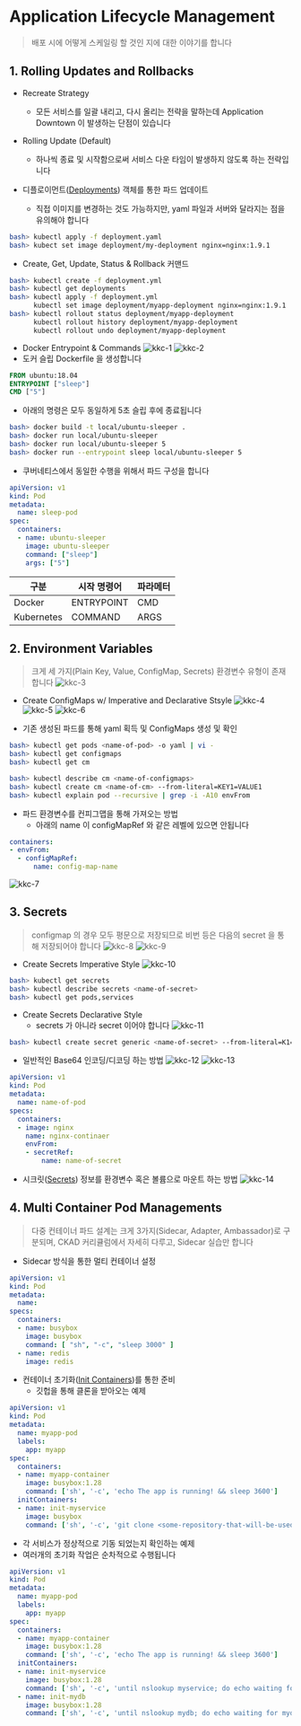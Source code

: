 # Application Lifecycle Management
> 배포 시에 어떻게 스케일링 할 것인 지에 대한 이야기를 합니다

## 1. Rolling Updates and Rollbacks

* Recreate Strategy
  - 모든 서비스를 일괄 내리고, 다시 올리는 전략을 말하는데 Application Downtown 이 발생하는 단점이 있습니다
* Rolling Update (Default)
  - 하나씩 종료 및 시작함으로써 서비스 다운 타임이 발생하지 않도록 하는 전략입니다

* 디플로이먼트([Deployments](https://kubernetes.io/docs/concepts/workloads/controllers/deployment/)) 객체를 통한 파드 업데이트
  - 직접 이미지를 변경하는 것도 가능하지만, yaml 파일과 서버와 달라지는 점을 유의해야 합니다
```bash
bash> kubectl apply -f deployment.yaml
bash> kubect set image deployment/my-deployment nginx=nginx:1.9.1
```
* Create, Get, Update, Status & Rollback 커맨드
```bash
bash> kubectl create -f deployment.yml
bash> kubectl get deployments
bash> kubectl apply -f deployment.yml
      kubectl set image deployment/myapp-deployment nginx=nginx:1.9.1
bash> kubectl rollout status deployment/myapp-deployment
      kubectl rollout history deployment/myapp-deployment
      kubectl rollout undo deployment/myapp-deployment
```
* Docker Entrypoint & Commands
![kkc-1](images/kkc-1.png)
![kkc-2](images/kkc-2.png)
* 도커 슬립 Dockerfile 을 생성합니다
```Dockerfile
FROM ubuntu:18.04
ENTRYPOINT ["sleep"]
CMD ["5"]
```
* 아래의 명령은 모두 동일하게 5초 슬립 후에 종료됩니다 
```bash
bash> docker build -t local/ubuntu-sleeper .
bash> docker run local/ubuntu-sleeper
bash> docker run local/ubuntu-sleeper 5
bash> docker run --entrypoint sleep local/ubuntu-sleeper 5
```
* 쿠버네티스에서 동일한 수행을 위해서 파드 구성을 합니다
```yaml
apiVersion: v1
kind: Pod
metadata:
  name: sleep-pod
spec:
  containers:
  - name: ubuntu-sleeper
    image: ubuntu-sleeper
    command: ["sleep"]
    args: ["5"]
```
| 구분 | 시작 명령어 | 파라메터 |
| --- | --- | --- |
| Docker | ENTRYPOINT | CMD |
| Kubernetes | COMMAND | ARGS |

## 2. Environment Variables
> 크게 세 가지(Plain Key, Value, ConfigMap, Secrets) 환경변수 유형이 존재합니다
![kkc-3](images/kkc-3.png)

* Create ConfigMaps w/ Imperative and Declarative Stsyle
![kkc-4](images/kkc-4.png)
![kkc-5](images/kkc-5.png)
![kkc-6](images/kkc-6.png)

* 기존 생성된 파드를 통해 yaml 획득 및 ConfigMaps 생성 및 확인
```bash
bash> kubectl get pods <name-of-pod> -o yaml | vi -
bash> kubectl get configmaps
bash> kubectl get cm

bash> kubectl describe cm <name-of-configmaps>
bash> kubectl create cm <name-of-cm> --from-literal=KEY1=VALUE1
bash> kubectl explain pod --recursive | grep -i -A10 envFrom
```
* 파드 환경변수를 컨피그맵을 통해 가져오는 방법
  - 아래의 name 이 configMapRef 와 같은 레벨에 있으면 안됩니다
```yaml
containers:
- envFrom:
  - configMapRef:
      name: config-map-name
```
![kkc-7](images/kkc-7.png)

## 3. Secrets
> configmap 의 경우 모두 평문으로 저장되므로 비번 등은 다음의 secret 을 통해 저장되어야 합니다
![kkc-8](images/kkc-8.png)
![kkc-9](images/kkc-9.png)

* Create Secrets Imperative Style
![kkc-10](images/kkc-10.png)
```bash
bash> kubectl get secrets
bash> kubectl describe secrets <name-of-secret>
bash> kubectl get pods,services
```

* Create Secrets Declarative Style
  - secrets 가 아니라 secret 이어야 합니다
![kkc-11](images/kkc-11.png)
```bash
bash> kubectl create secret generic <name-of-secret> --from-literal=K1=V1 --from-literal=K2=V2
```

* 일반적인 Base64 인코딩/디코딩 하는 방법 
![kkc-12](images/kkc-12.png)
![kkc-13](images/kkc-13.png)
```yaml
apiVersion: v1
kind: Pod
metadata:
  name: name-of-pod
specs:
  containers:
  - image: nginx
    name: nginx-continaer
    envFrom:
    - secretRef:
        name: name-of-secret
```

* 시크릿([Secrets](https://kubernetes.io/docs/concepts/configuration/secret/)) 정보를 환경변수 혹은 볼륨으로 마운트 하는 방법
![kkc-14](images/kkc-13.png)


## 4. Multi Container Pod Managements
> 다중 컨테이너 파드 설계는 크게 3가지(Sidecar, Adapter, Ambassador)로 구분되며, CKAD 커리큘럼에서 자세히 다루고, Sidecar 실습만 합니다
* Sidecar 방식을 통한 멀티 컨테이너 설정
```yaml
apiVersion: v1
kind: Pod
metadata:
  name:
specs:
  containers:
  - name: busybox
    image: busybox
    command: [ "sh", "-c", "sleep 3000" ]
  - name: redis
    image: redis
```
* 컨테이너 초기화([Init Containers](https://kubernetes.io/docs/concepts/workloads/pods/init-containers/))를 통한 준비
  - 깃헙을 통해 클론을 받아오는 예제
```yaml
apiVersion: v1
kind: Pod
metadata:
  name: myapp-pod
  labels:
    app: myapp
spec:
  containers:
  - name: myapp-container
    image: busybox:1.28
    command: ['sh', '-c', 'echo The app is running! && sleep 3600']
  initContainers:
  - name: init-myservice
    image: busybox
    command: ['sh', '-c', 'git clone <some-repository-that-will-be-used-by-application> ; done;']
```
  - 각 서비스가 정상적으로 기동 되었는지 확인하는 예제
  - 여러개의 초기화 작업은 순차적으로 수행됩니다
```yaml
apiVersion: v1
kind: Pod
metadata:
  name: myapp-pod
  labels:
    app: myapp
spec:
  containers:
  - name: myapp-container
    image: busybox:1.28
    command: ['sh', '-c', 'echo The app is running! && sleep 3600']
  initContainers:
  - name: init-myservice
    image: busybox:1.28
    command: ['sh', '-c', 'until nslookup myservice; do echo waiting for myservice; sleep 2; done;']
  - name: init-mydb
    image: busybox:1.28
    command: ['sh', '-c', 'until nslookup mydb; do echo waiting for mydb; sleep 2; done;']
```

